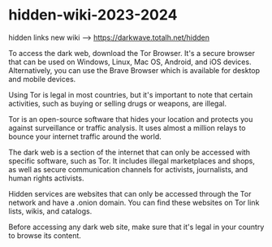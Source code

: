 # hidden-wiki-2023-2024

hidden links new wiki --> https://darkwave.totalh.net/hidden

To access the dark web, download the Tor Browser. It's a secure browser that can be used on Windows, Linux, Mac OS, Android, and iOS devices. Alternatively, you can use the Brave Browser which is available for desktop and mobile devices.

Using Tor is legal in most countries, but it's important to note that certain activities, such as buying or selling drugs or weapons, are illegal.

Tor is an open-source software that hides your location and protects you against surveillance or traffic analysis. It uses almost a million relays to bounce your internet traffic around the world.

The dark web is a section of the internet that can only be accessed with specific software, such as Tor. It includes illegal marketplaces and shops, as well as secure communication channels for activists, journalists, and human rights activists.

Hidden services are websites that can only be accessed through the Tor network and have a .onion domain. You can find these websites on Tor link lists, wikis, and catalogs.

Before accessing any dark web site, make sure that it's legal in your country to browse its content.

